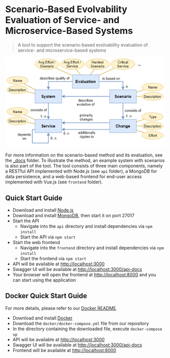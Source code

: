 # Scenario-Based Evolvability Evaluation of Service- and Microservice-Based Systems

> A tool to support the scenario-based evolvability evaluation of service- and microservice-based systems

![Domain Model](_docs/method/img/meta-model.png)

For more information on the scenario-based method and its evaluation, see the [\_docs](_docs) folder. To illustrate the method, an example system with scenarios is also part of the tool. The tool consists of three main components, namely a RESTful API implemented with Node.js (see `api` folder), a MongoDB for data persistence, and a web-based frontend for end-user access implemented with Vue.js (see `frontend` folder).

## Quick Start Guide

-   Download and install [Node.js](https://nodejs.org/en/download)
-   Download and install [MongoDB](https://www.mongodb.com/download-center/community), then start it on port 27017
-   Start the API
    -   Navigate into the `api` directory and install dependencies via `npm install`
    -   Start the API via `npm start`
-   Start the web frontend
    -   Navigate into the `frontend` directory and install dependencies via `npm install`
    -   Start the frontend via `npm start`
-   API will be available at <http://localhost:3000>
-   Swagger UI will be available at <http://localhost:3000/api-docs>
-   Your browser will open the frontend at <http://localhost:8000> and you can start using the application

## Docker Quick Start Guide

For more details, please refer to our [Docker README](docker/README.md).

-   Download and install [Docker](https://www.docker.com/get-started)
-   Download the `docker/docker-compose.yml` file from our repository
-   In the directory containing the downloaded file, execute `docker-compose up`
-   API will be available at <http://localhost:3000>
-   Swagger UI will be available at <http://localhost:3000/api-docs>
-   Frontend will be available at <http://localhost:8000>
